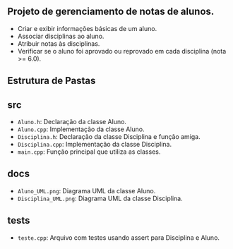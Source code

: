 ## Projeto de gerenciamento de notas de alunos.

- Criar e exibir informações básicas de um aluno.
- Associar disciplinas ao aluno.
- Atribuir notas às disciplinas.
- Verificar se o aluno foi aprovado ou reprovado em cada disciplina (nota >= 6.0).

## Estrutura de Pastas

## src
- `Aluno.h`: Declaração da classe Aluno.
- `Aluno.cpp`: Implementação da classe Aluno.
- `Disciplina.h`: Declaração da classe Disciplina e função amiga.
- `Disciplina.cpp`: Implementação da classe Disciplina.
- `main.cpp`: Função principal que utiliza as classes.

## docs
- `Aluno_UML.png`: Diagrama UML da classe Aluno.
- `Disciplina_UML.png`: Diagrama UML da classe Disciplina.

## tests
- `teste.cpp`: Arquivo com testes usando assert para Disciplina e Aluno.